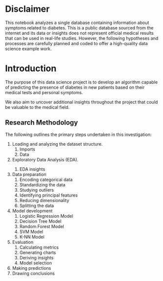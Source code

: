 <h1>Disclaimer</h1>
<p>This notebook analyzes a single database containing information about symptoms related to diabetes. This is a public database sourced from the internet and its data or insights does not represent official medical results that can be used in real-life studies.  However, the following hypotheses and processes are carefully planned and coded to offer a high-quality data science example work.</p>

<h1>Introduction</h1>
<p>The purpose of this data science project is to develop an algorithm capable of predicting the presence of diabetes in new patients based on their medical tests and personal symptoms.</p>
<p>We also aim to uncover additional insights throughout the project that could be valuable to the medical field.</p>

<h2>Research Methodology</h2>
<p>The following outlines the primary steps undertaken in this investigation:</p>
<ol>
    <li>Loading and analyzing the dataset structure.
        <ol>
            <li>Imports</li>
            <li>Data</li>
        </ol>
    </li>
    <li>Exploratory Data Analysis (EDA).</li>
        <ol>
            <li>EDA insights</li>
        </ol>
    <li>Data preparation
        <ol>
            <li>Encoding categorical data</li>
            <li>Standardizing the data</li>
            <li>Studying outliers</li>
            <li>Identifying principal features</li>
            <li>Reducing dimensionality</li>
            <li>Splitting the data</li>
        </ol>
    </li>
    <li>Model development
        <ol>
            <li>Logistic Regression Model
            <li>Decision Tree Model
            <li>Random Forest Model
            <li>SVM Model
            <li>K-NN Model
        </ol>
    </li>
    <li>Evaluation
        <ol>
            <li>Calculating metrics</li>
            <li>Generating charts</li>
            <li>Deriving insights</li>
            <li>Model selection
        </ol>
    </li>
    <li>Making predictions</li>
    <li>Drawing conclusions</li>
</ol>
